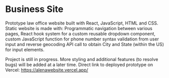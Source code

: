 # Business Site

Prototype law office website built with React, JavaScript, HTML and CSS. Static website is made with:
Programmatic navigation between various pages, React hook system for a custom reusable dropdown component, custom JavaScript function for phone number syntax validation from user input and reverse geocoding API call to obtain City and State (within the US) for input elements.

Project is still in progress. More styling and additional features (to resolve bugs) will be added at a later time.
Direct link to deployed prototype on Vercel: https://alenawebsite.vercel.app/

